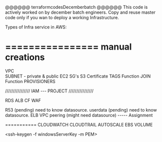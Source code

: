 @@@@@@ terraformcodesDecemberbatch @@@@@@
This code is actively worked on by december batch engineers.
Copy and reuse master code only if you wan to deploy a working Infrastructure.

Types of Infra service in AWS:

================
manual creations
================

VPC  
SUBNET - private & public
EC2
SG's
S3
Certificate
TAGS Function
JOIN Function
PROVISIONERS

////////////////
IAM --- PROJECT
////////////////

RDS
ALB
CF
WAF

R53         (pending) need to know datasource.
userdata    (pending) need to know datasource.
ELB
VPC peering (might need datasource)     ----- Assignment


===========
CLOUDWATCH
CLOUDTRAIL
AUTOSCALE
EBS VOLUME

<ssh-keygen -f windowsServerKey -m PEM>
